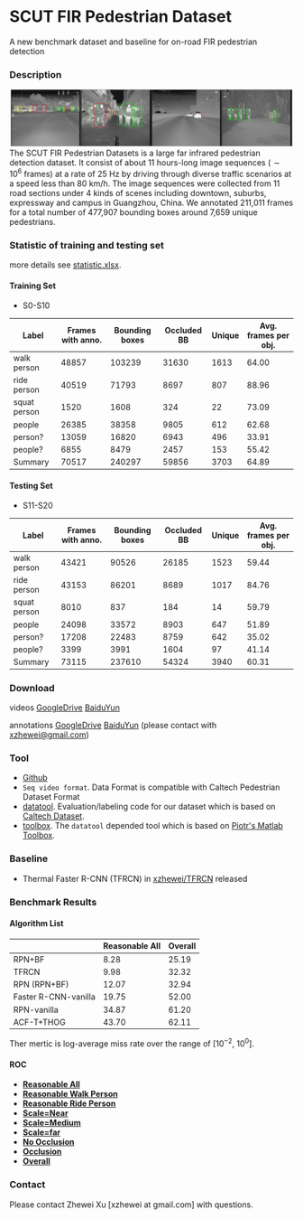 # SCUT FIR Pedestrian Dataset
A new benchmark dataset and baseline for on-road FIR pedestrian detection

### Description
![example](dataset/example/example.png)
The SCUT FIR Pedestrian Datasets is a large far infrared pedestrian detection dataset. It  consist of about 11 hours-long image sequences ($\sim 10^6​$ frames) at a rate of 25 Hz by driving through diverse traffic scenarios at a speed less than 80 km/h. The image sequences were collected from 11 road sections under 4 kinds of scenes including downtown, suburbs, expressway and campus in Guangzhou, China. We annotated 211,011 frames for a total number of 477,907 bounding boxes around 7,659 unique pedestrians.

### Statistic of training and testing set

more details see [statistic.xlsx](https://github.com/SCUT-CV/SCUT_FIR_Pedestrian_Dataset/tree/master/dataset/statistic.xlsx).

#### Training Set

- S0-S10

| Label        | Frames with anno. | Bounding boxes | Occluded BB | Unique | Avg. frames per obj. |
| ------------ | ----------------- | -------------- | ----------- | ------ | -------------------- |
| walk person  | 48857             | 103239         | 31630       | 1613   | 64.00                |
| ride person  | 40519             | 71793          | 8697        | 807    | 88.96                |
| squat person | 1520              | 1608           | 324         | 22     | 73.09                |
| people       | 26385             | 38358          | 9805        | 612    | 62.68                |
| person?      | 13059             | 16820          | 6943        | 496    | 33.91                |
| people?      | 6855              | 8479           | 2457        | 153    | 55.42                |
| Summary      | 70517             | 240297         | 59856       | 3703   | 64.89                |

#### Testing Set

- S11-S20

| Label        | Frames with anno. | Bounding boxes | Occluded BB | Unique | Avg. frames per obj. |
| ------------ | ----------------- | -------------- | ----------- | ------ | -------------------- |
| walk person  | 43421             | 90526          | 26185       | 1523   | 59.44                |
| ride person  | 43153             | 86201          | 8689        | 1017   | 84.76                |
| squat person | 8010              | 837            | 184         | 14     | 59.79                |
| people       | 24098             | 33572          | 8903        | 647    | 51.89                |
| person?      | 17208             | 22483          | 8759        | 642    | 35.02                |
| people?      | 3399              | 3991           | 1604        | 97     | 41.14                |
| Summary      | 73115             | 237610         | 54324       | 3940   | 60.31                |


### Download

videos [GoogleDrive](https://drive.google.com/open?id=0B5mvevJ3ivDKbXdkVlNNSGJDVGM) [BaiduYun](http://pan.baidu.com/s/1geBkEMf)

annotations [GoogleDrive](https://drive.google.com/file/d/0B5mvevJ3ivDKbW9sVmRCTmpwTjg/view?usp=sharing) [BaiduYun](https://pan.baidu.com/s/1EAV9agPCTSvjG3bCoJdRXg) (please contact with xzhewei@gmail.com)

### Tool

- [Github](https://github.com/SCUT-CV/SCUT_FIR_Pedestrian_Dataset)
- `Seq video format`. Data Format is compatible with Caltech Pedestrian Dataset Format
- [datatool](https://github.com/SCUT-CV/SCUT_FIR_Pedestrian_Dataset/tree/master/datatool).  Evaluation/labeling code for our dataset which is based on [Caltech Dataset](http://www.vision.caltech.edu/Image_Datasets/CaltechPedestrians/).
- [toolbox](https://github.com/SCUT-CV/SCUT_FIR_Pedestrian_Dataset/tree/master/toolbox). The `datatool` depended tool which is based on [Piotr's Matlab Toolbox](https://pdollar.github.io/toolbox/index.html).

### Baseline
- Thermal Faster R-CNN (TFRCN) in [xzhewei/TFRCN](https://github.com/xzhewei/TFRCN) released

### Benchmark Results

#### Algorithm List

|                      | Reasonable All | Overall |
| -------------------- | -------------- | ------- |
| RPN+BF               | 8.28           | 25.19   |
| TFRCN                | 9.98           | 32.32   |
| RPN (RPN+BF)         | 12.07          | 32.94   |
| Faster R-CNN-vanilla | 19.75          | 52.00   |
| RPN-vanilla          | 34.87          | 61.20   |
| ACF-T+THOG           | 43.70          | 62.11   |

Ther mertic is log-average miss rate over the range of [$10^{-2}$, $10^0$]. 

#### ROC

- [**Reasonable All**](dataset/benchmark/scuttestRocReasonable.pdf)
- [**Reasonable Walk Person**](dataset/benchmark/scuttestRocReasonable-walk-person.pdf)
- [**Reasonable Ride Person**](dataset/benchmark/scuttestRocReasonable-ride-person.pdf)
- [**Scale=Near**](dataset/benchmark/scuttestRocScale=near.pdf)
- [**Scale=Medium**](dataset/benchmark/scuttestRocScale=Medium.pdf)
- [**Scale=far**](dataset/benchmark/scuttestRocScale=far.pdf)
- [**No Occlusion**](dataset/benchmark/scuttestRocOcc=none.pdf)
- [**Occlusion**](dataset/benchmark/scuttestRocOcc=partial.pdf)
- [**Overall**](dataset/benchmark/scuttestRocAll.pdf)

### Contact

Please contact Zhewei Xu [xzhewei at gmail.com] with questions.
